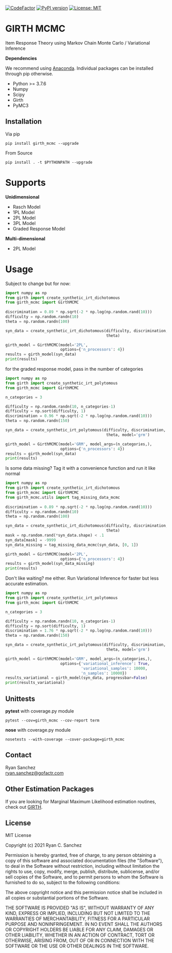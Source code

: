[![CodeFactor](https://www.codefactor.io/repository/github/eribean/girth_mcmc/badge)](https://www.codefactor.io/repository/github/eribean/girth_mcmc)
[![PyPI version](https://badge.fury.io/py/girth-mcmc.svg)](https://badge.fury.io/py/girth-mcmc)
[![License: MIT](https://img.shields.io/badge/License-MIT-yellow.svg)](https://opensource.org/licenses/MIT)

# GIRTH MCMC
Item Response Theory using Markov Chain Monte Carlo / Variational Inference

**Dependencies**

We recommend using [Anaconda](https://www.anaconda.com/products/individual). Individual
packages can be installed through pip otherwise.

* Python >= 3.7.6
* Numpy
* Scipy
* Girth
* PyMC3

## Installation
Via pip
```
pip install girth_mcmc --upgrade
```

From Source
```
pip install . -t $PYTHONPATH --upgrade
```

# Supports
**Unidimensional**
* Rasch Model 
* 1PL Model
* 2PL Model
* 3PL Model
* Graded Response Model

**Multi-dimensional**
* 2PL Model

# Usage
Subject to change but for now:
```python
import numpy as np
from girth import create_synthetic_irt_dichotomous
from girth_mcmc import GirthMCMC
                        
discrimination = 0.89 * np.sqrt(-2 * np.log(np.random.rand(10)))
difficulty = np.random.randn(10)
theta = np.random.randn(100)

syn_data = create_synthetic_irt_dichotomous(difficulty, discrimination, 
                                            theta)

girth_model = GirthMCMC(model='2PL', 
                        options={'n_processors': 4})
results = girth_model(syn_data)
print(results)
```

for the graded response model, pass in the number of categories
```python
import numpy as np
from girth import create_synthetic_irt_polytomous
from girth_mcmc import GirthMCMC

n_categories = 3

difficulty = np.random.randn(10, n_categories-1)
difficulty = np.sort(difficulty, 1)        
discrimination = 0.96 * np.sqrt(-2 * np.log(np.random.rand(10)))
theta = np.random.randn(150)

syn_data = create_synthetic_irt_polytomous(difficulty, discrimination, 
                                            theta, model='grm')

girth_model = GirthMCMC(model='GRM', model_args=(n_categories,),
                        options={'n_processors': 4})
results = girth_model(syn_data)
print(results)
```

Is some data missing? Tag it with a convenience function and run it like normal
```python
import numpy as np
from girth import create_synthetic_irt_dichotomous
from girth_mcmc import GirthMCMC
from girth_mcmc.utils import tag_missing_data_mcmc
                        
discrimination = 0.89 * np.sqrt(-2 * np.log(np.random.rand(10)))
difficulty = np.random.randn(10)
theta = np.random.randn(100)

syn_data = create_synthetic_irt_dichotomous(difficulty, discrimination, 
                                            theta)
mask = np.random.rand(*syn_data.shape) < .1
syn_data[mask] = -9999
syn_data_missing = tag_missing_data_mcmc(syn_data, [0, 1])

girth_model = GirthMCMC(model='2PL', 
                        options={'n_processors': 4})
results = girth_model(syn_data_missing)
print(results)
```

Don't like waiting? me either. Run Variational Inference for faster
but less accurate estimation.

```python
import numpy as np
from girth import create_synthetic_irt_polytomous
from girth_mcmc import GirthMCMC

n_categories = 3

difficulty = np.random.randn(10, n_categories-1)
difficulty = np.sort(difficulty, 1)        
discrimination = 1.76 * np.sqrt(-2 * np.log(np.random.rand(10)))
theta = np.random.randn(150)

syn_data = create_synthetic_irt_polytomous(difficulty, discrimination, 
                                            theta, model='grm')

girth_model = GirthMCMC(model='GRM', model_args=(n_categories,),
                        options={'variational_inference': True,
                                 'variational_samples': 10000,
                                 'n_samples': 10000})
results_variational = girth_model(syn_data, progressbar=False)
print(results_variational)
```

## Unittests

**pytest** with coverage.py module
```
pytest --cov=girth_mcmc --cov-report term
```

**nose** with coverage.py module
```
nosetests --with-coverage --cover-package=girth_mcmc
```

## Contact

Ryan Sanchez  
ryan.sanchez@gofactr.com


## Other Estimation Packages
If you are looking for Marginal Maximum Likelihood estimation routines, 
check out [GIRTH](https://eribean.github.io/girth/).

## License

MIT License

Copyright (c) 2021 Ryan C. Sanchez

Permission is hereby granted, free of charge, to any person obtaining a copy
of this software and associated documentation files (the "Software"), to deal
in the Software without restriction, including without limitation the rights
to use, copy, modify, merge, publish, distribute, sublicense, and/or sell
copies of the Software, and to permit persons to whom the Software is
furnished to do so, subject to the following conditions:

The above copyright notice and this permission notice shall be included in all
copies or substantial portions of the Software.

THE SOFTWARE IS PROVIDED "AS IS", WITHOUT WARRANTY OF ANY KIND, EXPRESS OR
IMPLIED, INCLUDING BUT NOT LIMITED TO THE WARRANTIES OF MERCHANTABILITY,
FITNESS FOR A PARTICULAR PURPOSE AND NONINFRINGEMENT. IN NO EVENT SHALL THE
AUTHORS OR COPYRIGHT HOLDERS BE LIABLE FOR ANY CLAIM, DAMAGES OR OTHER
LIABILITY, WHETHER IN AN ACTION OF CONTRACT, TORT OR OTHERWISE, ARISING FROM,
OUT OF OR IN CONNECTION WITH THE SOFTWARE OR THE USE OR OTHER DEALINGS IN THE
SOFTWARE.
